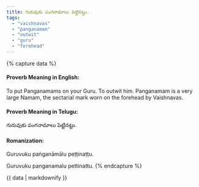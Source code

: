 ```yaml
---
title: గురువుకు పంగనామాలు పెట్టినట్టు.
tags:
  - "vaishnavas"
  - "panganamam"
  - "outwit"
  - "guru"
  - "forehead"
---
```


{% capture data %}
#### Proverb Meaning in English:
To put Panganamams on your Guru.
To outwit him.
Panganamam is a very large Namam, the sectarial mark worn on the forehead by Vaishnavas.

#### Proverb Meaning in Telugu:
గురువుకు పంగనామాలు పెట్టినట్టు.

#### Romanization:
Guruvuku paṅganāmālu peṭṭinaṭṭu.

Guruvuku panganamalu pettinattu.
{% endcapture %}

{{ data | markdownify }}

